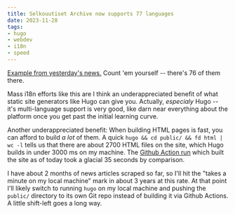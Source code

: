 ```yaml
---
title: Selkouutiset Archive now supports 77 languages
date: 2023-11-28
tags: 
- hugo
- webdev
- i18n
- speed
---
```


[Example from yesterday's news.](https://hiandrewquinn.github.io/selkouutiset-archive///2023/11/27/) Count 'em yourself -- there's 76 of them there.

Mass i18n efforts like this are I think an underappreciated benefit of what static site generators like Hugo can give you. Actually, *especialy* Hugo -- it's multi-language support is very good, like darn near everything about the platform once you get past the initial learning curve.

Another underappreciated benefit: When building HTML pages is fast, you can afford to build _a lot_ of them. A quick `hugo && cd public/ && fd html | wc -l` tells us that there are about 2700 HTML files on the site, which Hugo builds in under 3000 ms on my machine. The [Github Action run](https://github.com/hiAndrewQuinn/selkouutiset-archive/actions/runs/7009764040/job/19068916472) which built the site as of today took a glacial 35 seconds by comparison.

I have about 2 months of news articles scraped so far, so I'll hit the "takes a minute on my local machine" mark in about 3 years at this rate. At that point I'll likely switch to running `hugo` on my local machine and pushing the `public/` directory to its own Git repo instead of building it via Github Actions. A little shift-left goes a long way.
